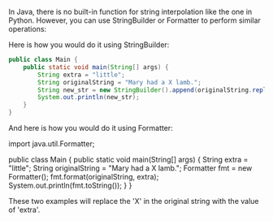 In Java, there is no built-in function for string interpolation like the one in Python. However, you can use StringBuilder or Formatter to perform similar operations:

Here is how you would do it using StringBuilder:

```java
public class Main {
    public static void main(String[] args) {
        String extra = "little";
        String originalString = "Mary had a X lamb.";
        String new_str = new StringBuilder().append(originalString.replace("X",extra)).toString();
        System.out.println(new_str);
    }
}
```

And here is how you would do it using Formatter:


import java.util.Formatter;

public class Main {
    public static void main(String[] args) {
        String extra = "little";
        String originalString = "Mary had a X lamb.";
        Formatter fmt = new Formatter();
        fmt.format(originalString, extra);
        System.out.println(fmt.toString());
    }
}


These two examples will replace the 'X' in the original string with the value of 'extra'.
